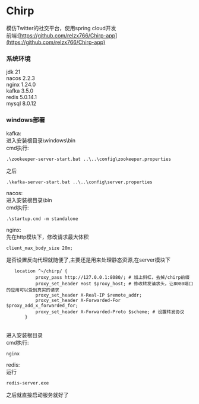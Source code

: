 # Chirp

模仿Twitter的社交平台，使用spring cloud开发<br>
前端:[https://github.com/relzx766/Chirp-app](https://github.com/relzx766/Chirp-app)

### 系统环境

jdk 21<br>
nacos 2.2.3 <br>
nginx 1.24.0 <br>
kafka 3.5.0 <br>
redis 5.0.14.1 <br>
mysql 8.0.12

### windows部署

kafka:<br>
进入安装根目录\windows\bin<br>
cmd执行:

```shell
.\zookeeper-server-start.bat ..\..\config\zookeeper.properties
```

之后

```shell
.\kafka-server-start.bat ..\..\config\server.properties
```

nacos:<br>
进入安装根目录\bin<br>
cmd执行:

```shell
.\startup.cmd -m standalone
```

nginx:<br>
先在http模块下，修改请求最大体积

```
client_max_body_size 20m;
```

是否设置反向代理就随便了,主要还是用来处理静态资源,在server模块下

```
   location ^~/chirp/ {
           proxy_pass http://127.0.0.1:8080/; # 加上斜杠，去掉/chirp前缀
           proxy_set_header Host $proxy_host; # 修改转发请求头，让8080端口的应用可以受到真实的请求
           proxy_set_header X-Real-IP $remote_addr;
           proxy_set_header X-Forwarded-For $proxy_add_x_forwarded_for;
           proxy_set_header X-Forwarded-Proto $scheme; # 设置转发协议
       }
```

<br>
进入安装根目录<br>
cmd执行:

```shell
nginx
```

redis:<br>
运行

```
redis-server.exe
```

之后就直接启动服务就好了